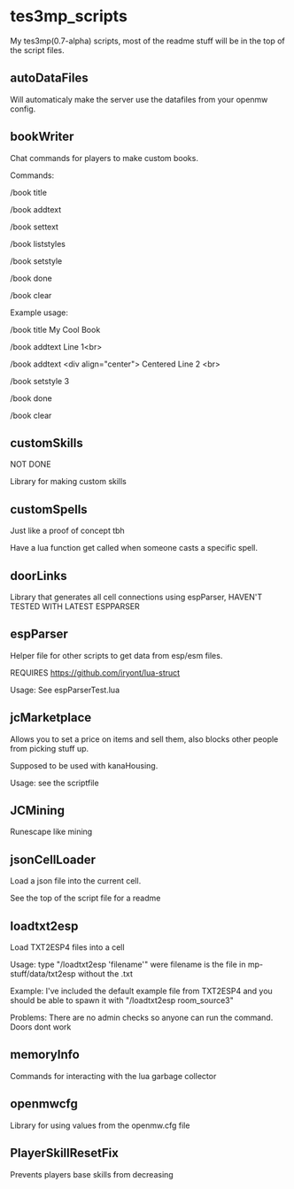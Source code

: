 # tes3mp_scripts

My tes3mp(0.7-alpha) scripts, most of the readme stuff will be in the top of the script files.

## autoDataFiles
Will automaticaly make the server use the datafiles from your openmw config.

## bookWriter
Chat commands for players to make custom books.

Commands:

/book title

/book addtext

/book settext

/book liststyles

/book setstyle

/book done

/book clear



Example usage:

/book title My Cool Book

/book addtext Line 1\<br>

/book addtext \<div align="center"> Centered Line 2 \<br>

/book setstyle 3

/book done

/book clear

## customSkills
NOT DONE

Library for making custom skills

## customSpells
Just like a proof of concept tbh

Have a lua function get called when someone casts a specific spell.

## doorLinks
Library that generates all cell connections using espParser, HAVEN'T TESTED WITH LATEST ESPPARSER

## espParser
Helper file for other scripts to get data from esp/esm files.

REQUIRES https://github.com/iryont/lua-struct

Usage: See espParserTest.lua

## jcMarketplace
Allows you to set a price on items and sell them, also blocks other people from picking stuff up.

Supposed to be used with kanaHousing.

Usage: see the scriptfile

## JCMining
Runescape like mining 

## jsonCellLoader
Load a json file into the current cell.

See the top of the script file for a readme

## loadtxt2esp
Load TXT2ESP4 files into a cell

Usage: type "/loadtxt2esp 'filename'" were filename is the file in mp-stuff/data/txt2esp without the .txt

Example: I've included the default example file from TXT2ESP4 and you should be able to spawn it with "/loadtxt2esp room_source3"

Problems: There are no admin checks so anyone can run the command. Doors dont work

## memoryInfo
Commands for interacting with the lua garbage collector

## openmwcfg
Library for using values from the openmw.cfg file

## PlayerSkillResetFix
Prevents players base skills from decreasing

